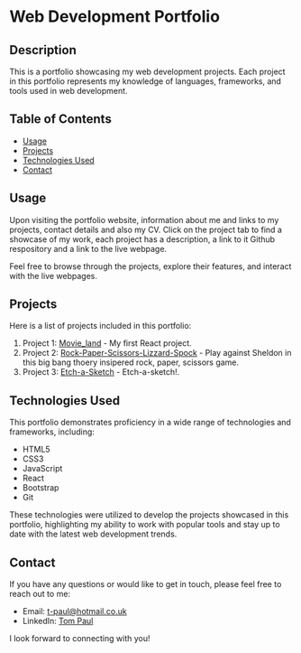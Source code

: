 # Web Development Portfolio

## Description

This is a portfolio showcasing my web development projects.
Each project in this portfolio represents my knowledge of languages, frameworks, and tools used in web development.

## Table of Contents

- [Usage](#usage)
- [Projects](#projects)
- [Technologies Used](#technologies-used)
- [Contact](#contact)

## Usage

Upon visiting the portfolio website, information about me and links to my projects, contact details and also my CV.
Click on the project tab to find a showcase of my work, each project has a description, a link to it Github respository and a link to the live webpage. 


Feel free to browse through the projects, explore their features, and interact with the live webpages.

## Projects

Here is a list of projects included in this portfolio:

1. Project 1: [Movie_land](https://cradle18.github.io/Movie-Land/) - My first React project.
2. Project 2: [Rock-Paper-Scissors-Lizzard-Spock](https://cradle18.github.io/rock-paper-scissors/) - Play against Sheldon in this big bang thoery insipered rock, paper, scissors game.
3. Project 3: [Etch-a-Sketch](https://cradle18.github.io/Etch-a-sketch/) - Etch-a-sketch!.

## Technologies Used

This portfolio demonstrates proficiency in a wide range of technologies and frameworks, including:

- HTML5
- CSS3
- JavaScript
- React
- Bootstrap
- Git

These technologies were utilized to develop the projects showcased in this portfolio, highlighting my ability to work with popular tools and stay up to date with the latest web development trends.

## Contact

If you have any questions or would like to get in touch, please feel free to reach out to me:

- Email: [t-paul@hotmail.co.uk](mailto:t-paul@hotmail.co.uk)
- LinkedIn: [Tom Paul](https://www.linkedin.com/in/tom-paul-68b11919a/)

I look forward to connecting with you!
